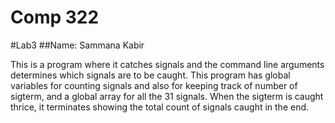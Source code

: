 # Comp 322
#Lab3
##Name: Sammana Kabir

This is a program where it catches signals and the command line arguments determines which signals are to be caught. 
This program has global variables for counting signals and also for keeping track of number of sigterm, and a global array for all the 31 signals. When the sigterm is caught thrice, it terminates showing the total count of signals caught in the end. 